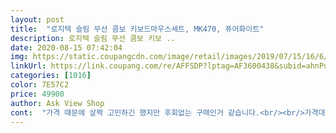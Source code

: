 ```yaml
---
layout: post 
title:  "로지텍 슬림 무선 콤보 키보드마우스세트, MK470, 퓨어화이트" 
description: 로지텍 슬림 무선 콤보 키보 ..
date: 2020-08-15 07:42:04 
img: https://static.coupangcdn.com/image/retail/images/2019/07/15/16/6/5c7353a0-3316-4acd-b7bf-f611037694e4.jpg 
linkUrl: https://link.coupang.com/re/AFFSDP?lptag=AF3600438&subid=ahnPublicAsk&pageKey=1203577017&itemId=2189097611&vendorItemId=5074375083&traceid=V0-113-6d39d250f8f1da79 
categories: [1016] 
color: 7E57C2 
price: 49900 
author: Ask View Shop 
cont:  "가격 때문에 살짝 고민하긴 했지만 후회없는 구매인거 같습니다.<br/><br/>가격대는 좀 있지만 로지텍으로 다시 산건데<br/>가격은 일반 무선마우스 키보드 셋에 비해 좀더 나가지만.<br/>.<br/>퀄리티는 정말 좋네요.<br/> 이 상품이 병행수입품과 로지텍 정품 이렇게 2가지로 분류되서 판매가 되더군요.<br/><br/>가격차이는 1만원 정도 나는거 같긴한데 차이점은 자판에 한글이 있고 없고 차이와 as 발생시 생기는 문제 정도 인거 같더라구요.<br/><br/>구매전 키보드는 키감에 대해 블로그 등을 통해 어떤키캄인지 알아보고 구매 했는데 노트북 키감하고 비슷합니다.<br/><br/>그리고 키보드 스킨은 포함안되어 있는 제품입니다.<br/><br/>노트북 구매후 로지텍 키보드 마우스 무선 마우스 세트중 흰색계열중 디자인이 가장 깔끔해서 구매했습니다.<br/><br/>다른 저렴이 무선키보드, 마우스 샀다가<br/>디자인도 깔끔하고 심플하니 이쁜건 물론이구!<br/>딸이 쓸거라 정품으로 구매 했습니다.<br/><br/>마우스 휠이나 클릭시 조작감은 너무 만족합니다.<br/><br/>마우스는 크기가 작다고들 블로그나 후기에 많이 나왔던데 개인차가 있는만큼 저에게는 적당해 보였습니다.<br/><br/>마우스도 손에 착 감기는 사이즈에 무소음이라 좋구요<br/>맥북 프로  and amp; 삼성 커브드 모니터 연결 후<br/>사용감이 넘 별로라 ;; 남친 줘버리고 ㅎㅎㅎ<br/>사용할 무선키보드, 마우스가 필요해서 샀는데용.<br/><br/>소음은 거의 발생 안하며 사용감도 부드럽고 노트북과 가지고 다니기에도 부담없는 크기라 아주 만족합니다.<br/><br/>역시 로지텍이 좋네용!!! ^0^<br/>제품에 대한 사용평은 매우 만족합니다.<br/><br/>출시 초기에는 이벤트 등으로 제품과 같이 나왔던거 같은데 지금은 별도 구매해야 되는것 같더라구요.<br/> 가격은2600원 정도에 배송비별도로 구매했습니다.<br/><br/>쿠팡에서 구매한 이유는 로켓배송때문에 구매 했는데 다음날 바로 온건 좋은데 포장이 뽁뽁이 하나없이 비닐안에 박스만 달랑 있더라구요.<br/> 현재 아무 이상없이 사용할수 있어 구매평 남기긴 하는데 배송시 혹여나 충격발생시 제품에 하자가 발생할 우려가 있어 보였습니다.<br/> 물론 택배기사님들이 조심해서 배송하시겠지만 물류 포장팀에서 조금만 신경써서 포장후 출하하셨으면 좋을듯 싶네요.<br/><br/>키보드 키감도 노트북이랑 비슷하고 좋아용!<br/>평소 로지텍으로만 마우스랑 키보드를 사용했었고 무소음 키보드와 마우스를 쓰고 싶어서 산건데 MK331 마우스보다는 소음이 어느정도 있는편이에요.<br/> 키보드도 아예 소리가 안나는건 아니고 애플 매직키보드 정도의 소음이 있어요.<br/> 그래도 키높이도 낮고 손에 무리가 없는 팬터그래프 방식이라 괜찮아요.<br/> 회색부분이 쓸데없이 있는것 같아 계속 구입을 망설였는데 지금은 그 부분에 펜 또는 아이패드를 걸쳐놓고 보면서 PC를 쓰니까 편리하더라고요.<br/> 높이조절이 안되는 아쉬움도 있지만 전에 쓰던것도 높이조절부분이 쉽게 부러져서 아예 없어도 다른걸로 높이면 되니까 괜찮아요.<br/> 키보드는 꽤 무게가 있어서 타이핑이 안정감이 있지만 무선의 장점처럼 옮겨다니며 쓰긴 좀 그렇고 마우스는 너무 가벼워서 자주 헛손질을 하지만 높이가 높지 않아서 손바닥이 아프지 않고 괜찮아요.<br/><br/>" 
---
```

